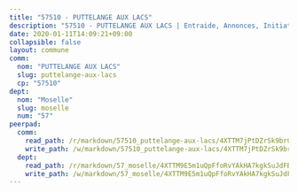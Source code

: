 ```yaml
---
title: "57510 - PUTTELANGE AUX LACS"
description: "57510 - PUTTELANGE AUX LACS | Entraide, Annonces, Initiatives"
date: 2020-01-11T14:09:21+09:00
collapsible: false
layout: commune
comm:
  nom: "PUTTELANGE AUX LACS"
  slug: puttelange-aux-lacs
  cp: "57510"
dept:
  nom: "Moselle"
  slug: moselle
  num: "57"
peerpad:
  comm:
    read_path: /r/markdown/57510_puttelange-aux-lacs/4XTTM7jPtDZrSk9brCZW8vYnZozNXDicQVRUxtFhSppUU1S4C
    write_path: /w/markdown/57510_puttelange-aux-lacs/4XTTM7jPtDZrSk9brCZW8vYnZozNXDicQVRUxtFhSppUU1S4C-K3TgUEpn9TNU18C7L3otaNkCkDAXysat8YncTUtZ4JJQazek9HKEaCUiwk5Pd2bwFHBFz1BeLiivE1zdGiMSwFRGFkNvsdFyBQ6RQJfhFmibUWcRyeGhySYFPeXgF9VnBes9gL6g
  dept:
    read_path: /r/markdown/57_moselle/4XTTM9E5m1uQpFfoRvYAkHA7kgkSuJdFBSCmoLnZ6YvxmqAKj
    write_path: /w/markdown/57_moselle/4XTTM9E5m1uQpFfoRvYAkHA7kgkSuJdFBSCmoLnZ6YvxmqAKj-K3TgTxpsRhjGfb3pJqDaX4rYTLkyLoK3BLA4awBfhTSCoyNhResrhhmfsEF8aKnccedt5XoBzWeRYfKxQxNKv71ETcpGharLRE7rdgTKY3uSaW3Du2dz8v23YEY268mfYmweTFnR
---
```


